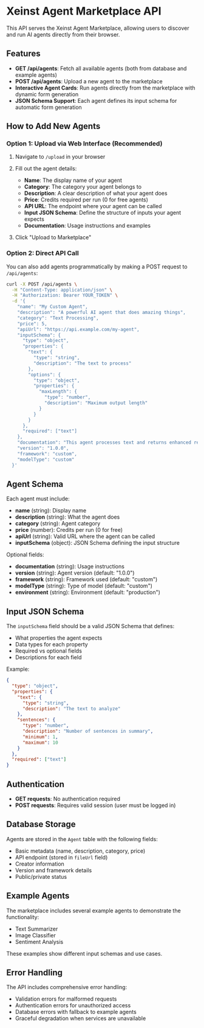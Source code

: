 # Xeinst Agent Marketplace API

This API serves the Xeinst Agent Marketplace, allowing users to discover and run AI agents directly from their browser.

## Features

- **GET /api/agents**: Fetch all available agents (both from database and example agents)
- **POST /api/agents**: Upload a new agent to the marketplace
- **Interactive Agent Cards**: Run agents directly from the marketplace with dynamic form generation
- **JSON Schema Support**: Each agent defines its input schema for automatic form generation

## How to Add New Agents

### Option 1: Upload via Web Interface (Recommended)

1. Navigate to `/upload` in your browser
2. Fill out the agent details:
   - **Name**: The display name of your agent
   - **Category**: The category your agent belongs to
   - **Description**: A clear description of what your agent does
   - **Price**: Credits required per run (0 for free agents)
   - **API URL**: The endpoint where your agent can be called
   - **Input JSON Schema**: Define the structure of inputs your agent expects
   - **Documentation**: Usage instructions and examples

3. Click "Upload to Marketplace"

### Option 2: Direct API Call

You can also add agents programmatically by making a POST request to `/api/agents`:

```bash
curl -X POST /api/agents \
  -H "Content-Type: application/json" \
  -H "Authorization: Bearer YOUR_TOKEN" \
  -d '{
    "name": "My Custom Agent",
    "description": "A powerful AI agent that does amazing things",
    "category": "Text Processing",
    "price": 5,
    "apiUrl": "https://api.example.com/my-agent",
    "inputSchema": {
      "type": "object",
      "properties": {
        "text": {
          "type": "string",
          "description": "The text to process"
        },
        "options": {
          "type": "object",
          "properties": {
            "maxLength": {
              "type": "number",
              "description": "Maximum output length"
            }
          }
        }
      },
      "required": ["text"]
    },
    "documentation": "This agent processes text and returns enhanced results...",
    "version": "1.0.0",
    "framework": "custom",
    "modelType": "custom"
  }'
```

## Agent Schema

Each agent must include:

- **name** (string): Display name
- **description** (string): What the agent does
- **category** (string): Agent category
- **price** (number): Credits per run (0 for free)
- **apiUrl** (string): Valid URL where the agent can be called
- **inputSchema** (object): JSON Schema defining the input structure

Optional fields:
- **documentation** (string): Usage instructions
- **version** (string): Agent version (default: "1.0.0")
- **framework** (string): Framework used (default: "custom")
- **modelType** (string): Type of model (default: "custom")
- **environment** (string): Environment (default: "production")

## Input JSON Schema

The `inputSchema` field should be a valid JSON Schema that defines:
- What properties the agent expects
- Data types for each property
- Required vs optional fields
- Descriptions for each field

Example:
```json
{
  "type": "object",
  "properties": {
    "text": {
      "type": "string",
      "description": "The text to analyze"
    },
    "sentences": {
      "type": "number",
      "description": "Number of sentences in summary",
      "minimum": 1,
      "maximum": 10
    }
  },
  "required": ["text"]
}
```

## Authentication

- **GET requests**: No authentication required
- **POST requests**: Requires valid session (user must be logged in)

## Database Storage

Agents are stored in the `Agent` table with the following fields:
- Basic metadata (name, description, category, price)
- API endpoint (stored in `fileUrl` field)
- Creator information
- Version and framework details
- Public/private status

## Example Agents

The marketplace includes several example agents to demonstrate the functionality:
- Text Summarizer
- Image Classifier  
- Sentiment Analysis

These examples show different input schemas and use cases.

## Error Handling

The API includes comprehensive error handling:
- Validation errors for malformed requests
- Authentication errors for unauthorized access
- Database errors with fallback to example agents
- Graceful degradation when services are unavailable 